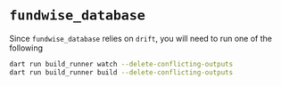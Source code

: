 # `fundwise_database`

Since `fundwise_database` relies on `drift`, you will need to run one of the following

```sh
dart run build_runner watch --delete-conflicting-outputs
dart run build_runner build --delete-conflicting-outputs
```
